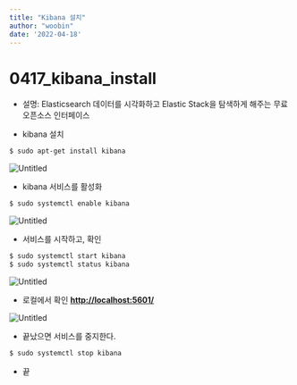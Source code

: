 ```yaml
---
title: "Kibana 설치"
author: "woobin"
date: '2022-04-18'
---
```


# 0417_kibana_install

- 설명: Elasticsearch 데이터를 시각화하고 Elastic Stack을 탐색하게 해주는 무료 오픈소스 인터페이스

- kibana 설치

```bash
$ sudo apt-get install kibana
```

![Untitled](/Images/0418_kibana_install/Untitled.png)

- kibana 서비스를 활성화

```bash
$ sudo systemctl enable kibana
```

![Untitled](/Images/0418_kibana_install/Untitled%201.png)

- 서비스를 시작하고, 확인

```bash
$ sudo systemctl start kibana
$ sudo systemctl status kibana
```

![Untitled](/Images/0418_kibana_install/Untitled%202.png)

- 로컬에서 확인
**[http://localhost:5601/](http://localhost:5601/)**

![Untitled](/Images/0418_kibana_install/Untitled%203.png)

- 끝났으면 서비스를 중지한다.

```bash
$ sudo systemctl stop kibana
```

- 끝